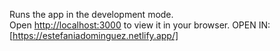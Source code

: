 

Runs the app in the development mode.\
Open [http://localhost:3000](http://localhost:3000) to view it in your browser.
OPEN IN: [https://estefaniadominguez.netlify.app/]

